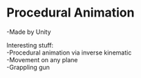 # Procedural Animation
-Made by Unity

Interesting stuff: </br>
-Procedural animation via inverse kinematic</br>
-Movement on any plane</br>
-Grappling gun</br>
